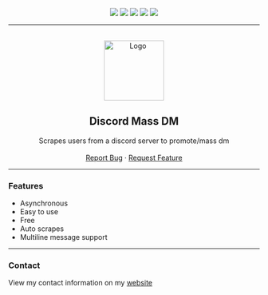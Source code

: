 <div id="top"></div>
<p align="center">
  <img src="https://img.shields.io/github/contributors/nepalcto/BitcoinFinder.svg?style=for-the-badge"/>
  <img src="https://img.shields.io/github/forks/nepalcto/BitcoinFinder.svg?style=for-the-badge"/>
  <img src="https://img.shields.io/github/stars/nepalcto/BitcoinFinder.svg?style=for-the-badge"/>
  <img src="https://img.shields.io/github/issues/nepalcto/BitcoinFinder.svg?style=for-the-badge"/>
  <img src="https://img.shields.io/github/license/nepalcto/BitcoinFinder.svg?style=for-the-badge"/>
</p>
  
---------------------------------------
  
<br/>
<div align="center">
  <a href="https://github.com/nepalcto/BitcoinFinder">
    <img src="https://getbacktothe.kitchen/oLQHqW1RNB.png?key=zVey845z1Dh5iK" alt="Logo" width="120" height="120">
  </a>
  
  <h2 align="center">Discord Mass DM</h3>

  <p align="center">
    Scrapes users from a discord server to promote/mass dm
    <br />
    <br />
    <a href="https://github.com/dropout1337/Discord-Mass-DM/issues">Report Bug</a>
    ·
    <a href="https://github.com/dropout1337/Discord-Mass-DM/issues">Request Feature</a>
  </p>
</div>
  
---------------------------------------

### Features
* Asynchronous
* Easy to use
* Free
* Auto scrapes
* Multiline message support

---------------------------------------

### Contact
View my contact information on my [website](https://dropout.black/)
